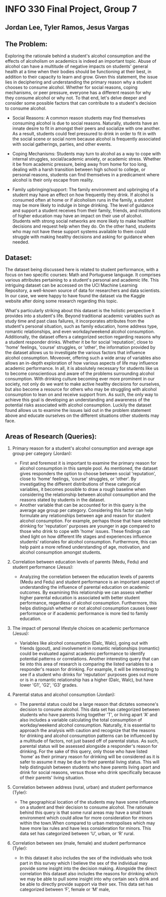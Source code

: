 # INFO 330 Final Project, Group 7
## Jordan Lee, Tyler Ramos, Jesus Vargas

## The Problem:
Exploring the rationale behind a student's alcohol consumption and the effects of alcoholism on academics is indeed an important topic. Abuse of alcohol can have a multitude of negative impacts on students' general health at a time when their bodies should be functioning at their best, in addition to their capacity to learn and grow. Given this statement, the issue lies in deciphering and understanding the primary reason why a student chooses to consume alcohol. Whether for social reasons, coping mechanisms, or peer pressure, everyone has a different reason for why they consume alcohol or why not. To that end, let's delve deeper and consider some possible factors that can contribute to a student's decision to consume alcohol.

* Social Reasons: A common reason students may find themselves consuming alcohol is due to social reasons. Naturally, students have an innate desire to fit in amongst their peers and socialize with one another. As a result, students could feel pressured to drink in order to fit in with the social scene or social norm because alcohol is frequently associated with social gatherings, parties, and other events.

* Coping Mechanisms: Students may turn to alcohol as a way to cope with internal struggles, social/academic anxiety, or academic stress. Whether it be from academic pressure, being away from home for too long, dealing with a harsh transition between high school to college, or personal reasons, students can find themselves in a predicament where alcohol is their only escape from reality. 

* Family upbringing/support: The family environment and upbringing of a student may have an effect on how frequently they drink. If alcohol is consumed often at home or if alcoholism runs in the family, a student may be more likely to indulge in binge drinking.  The level of guidance and support a student receives from their family, friends, and institutions of higher education may have an impact on their use of alcohol. Students with strong social networks are more likely to make healthier decisions and request help when they do. On the other hand, students who may not have these support systems available to them could struggle with making healthy decisions and asking for guidance when needed. 

## Dataset: 
The dataset being discussed here is related to student performance, with a focus on two specific courses: Math and Portuguese language. It comprises various attributes pertaining to a student's personal and academic life. This intriguing dataset can be accessed on the UCI Machine Learning Repository, a well-known source of data for researchers and data scientists. In our case, we were happy to have found the dataset via the Kaggle website after doing some research regarding this topic. 

What's particularly striking about this dataset is the holistic perspective it provides into a student's life. Beyond traditional academic variables such as study time and past class failures, it incorporates attributes from the student's personal situation, such as family education, home address type, romantic relationships, and even workday/weekend alcohol consumption. Additionally, the dataset offers a categorized section regarding reasons why a student responder drinks. Whether it be for social 'reputation', close to 'home' feelings, 'course' struggles, or 'other', the information provided by the dataset allows us to investigate the various factors that influence alcohol consumption. Moveover, offering such a wide array of variables also allows an in-depth exploration of how various aspects of life may influence academic performance. 
In all, it is absolutely necessary for students like us to become conscientious and aware of the problems surrounding alcohol consumption. With drinking culture becoming ever more prominent in our society, not only do we want to make active healthy decisions for ourselves, but also become a resource for others who may be struggling with alcohol consumption to lean on and receive support from. As such, the only way to achieve this goal is developing an understanding and awareness of the potential risks associated with alcohol consumption. Luckily the dataset found allows us to examine the issues laid out in the problem statement above and educate ourselves on the different situations other students may face. 


## Areas of Research (Queries):
1. Primary reason for a student's alcohol consumption and average age group per category (Jordan): 
    * First and foremost it is important to examine the primary reason for alcohol consumption in this sample pool. As mentioned, the dataset gives responders the option to choose between social 'reputation', close to 'home' feelings, 'course' struggles, or 'other'. By investigating the different distributions of these categorical variables, it becomes possible to draw a rough baseline when considering the relationship between alcohol consumption and the reasons stated by students in the dataset. 
    * Another variable that can be accounted for in this query is the average age group per category. Considering this factor can help formulate any relationships between age and  reason for student alcohol consumption. For example, perhaps those that have selected drinking for 'reputation' purposes are younger in age compared to those who drink to cope with 'home' issues. These findings can shed light on how different life stages and experiences influence students' rationales for alcohol consumption. Furthermore, this can help paint a more refined understanding of age, motivation, and alcohol consumption amongst students. 

2. Correlation between education levels of parents (Medu, Fedu) and student performance (Jesus):
    * Analyzing the correlation between the education levels of parents (Medu and Fedu) and student performance is an important aspect of understanding the influence of parental education on academic outcomes. By examining this relationship we can assess whether higher parental education is associated with better student performance, regardless of alcohol consumption. Furthermore, this helps distinguish whether or not alcohol consumption causes lower performance or if academic performance is more tied to family education. 

3. The impact of personal lifestyle choices on academic performance (Jesus):
    * Variables like alcohol consumption (Dalc, Walc), going out with friends (goout), and involvement in romantic relationships (romantic) could be evaluated against academic performance to identify potential patterns or correlations. Another interesting query that can tie into this area of research is comparing the listed variables to a responder's reason for drinking. For example, it will be interesting to see if a student who drinks for 'reputation' purposes goes out more or is in a romantic relationship has a higher (Dalc, Walc), but have lower 'G1', 'G2', 'G3' grades.

4. Parental status and alcohol consumption (Jordan):
    * The parental status could be a large reason that dictates someone's decision to consume alcohol. This data set has categorized between students who have parents living together 'T', or living apart 'A' and also includes a variable calculating the total consumption of workday/weekend alcohol consumption. Naturally, it is essential to approach the analysis with caution and recognize that the reasons for drinking and alcohol consumption patterns can be influenced by a multitude of factors, not just based off of parental status. As such, parental status will be assessed alongside a responder's reason for drinking. For the sake of this query, only those who have listed 'home' as their primary reason for drinking will be considered as it is safer to assume it may be due to their parental living status. This will help distinguish between students who have parents living apart and drink for social reasons, versus those who drink specifically because of their parents' living situation.

5. Correlation between address (rural, urban) and student performance (Tyler):
    * The geographical location of the students may have some influence on a student and their decision to consume alcohol. The rationale behind this query is that some rural areas may have a small town environment which could allow for more consideration for minors within the town.When compared to urban metropolises which may have more lax rules and have less consideration for minors. This data set has categorized between ‘U’, urban, or ‘R’ rural. 

6. Correlation between sex (male, female) and student performance (Tyler):
    * In this dataset it also includes the sex of the individuals who took part in this survey
which I believe the sex of the individual may provide some insight into the decision making. Alongside the direct correlation this dataset also includes the reasons for drinking which we may be able to pull some insight into why certain sex’s drink and be able to directly provide support via their sex. This data set has categorized between ‘F’, female or ‘M’ male,
